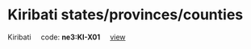 # Kiribati states/provinces/counties
Kiribati&nbsp;&nbsp;&nbsp;&nbsp;&nbsp;code: **ne3:KI-X01**&nbsp;&nbsp;&nbsp;&nbsp;&nbsp;[view](../../export/geojson/medium/ne3/ki/x01.geojson)&nbsp;&nbsp;&nbsp;&nbsp;&nbsp;

